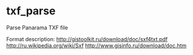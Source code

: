 txf_parse
=========

Parse Panarama TXF file

Format description:
  http://gistoolkit.ru/download/doc/sxf4txt.pdf
  http://ru.wikipedia.org/wiki/Sxf
  http://www.gisinfo.ru/download/doc.htm

